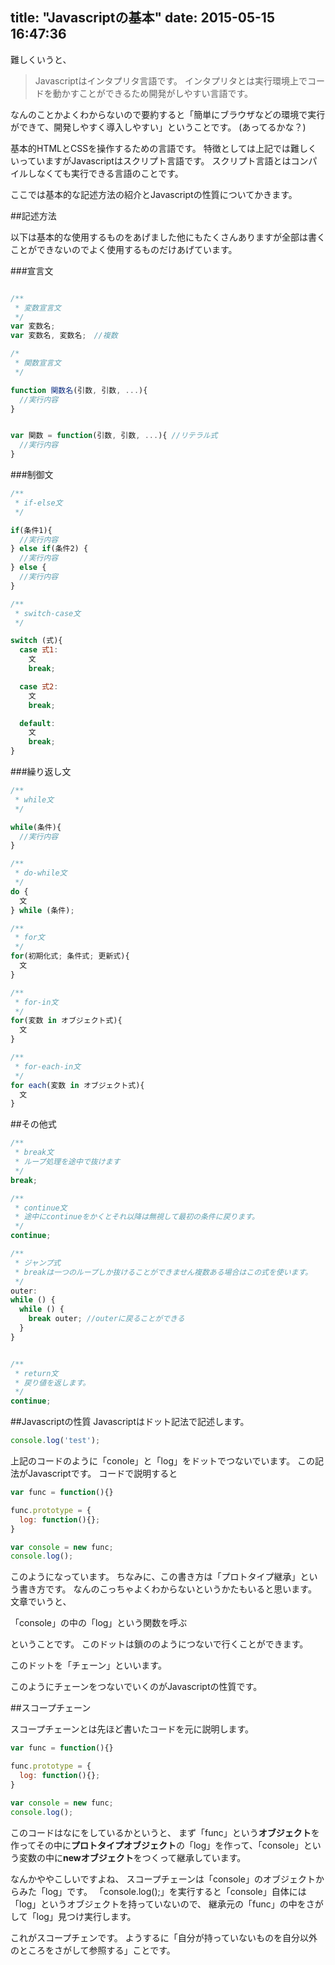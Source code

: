 title: "Javascriptの基本"
date: 2015-05-15 16:47:36
---
難しくいうと、
> Javascriptはインタプリタ言語です。
> インタプリタとは実行環境上でコードを動かすことができるため開発がしやすい言語です。

なんのことかよくわからないので要約すると「簡単にブラウザなどの環境で実行ができて、開発しやすく導入しやすい」ということです。
(あってるかな？)

基本的HTMLとCSSを操作するための言語です。
特徴としては上記では難しくいっていますがJavascriptはスクリプト言語です。
スクリプト言語とはコンパイルしなくても実行できる言語のことです。

ここでは基本的な記述方法の紹介とJavascriptの性質についてかきます。

##記述方法

以下は基本的な使用するものをあげました他にもたくさんありますが全部は書くことができないのでよく使用するものだけあげています。

###宣言文

```javascript

/**
 * 変数宣言文
 */
var 変数名;
var 変数名, 変数名;　//複数

/*
 * 関数宣言文
 */

function 関数名(引数, 引数, ...){
  //実行内容
}


var 関数 = function(引数, 引数, ...){ //リテラル式
  //実行内容
}
```

###制御文

```javascript
/**
 * if-else文
 */

if(条件1){
  //実行内容
} else if(条件2) {
  //実行内容
} else {
  //実行内容
}

/**
 * switch-case文
 */

switch (式){
  case 式1:
    文
    break;

  case 式2:
    文
    break;

  default:
    文
    break;
}
```
###繰り返し文

```javascript
/**
 * while文
 */

while(条件){
  //実行内容
}

/**
 * do-while文
 */
do {
  文
} while (条件);

/**
 * for文
 */
for(初期化式; 条件式; 更新式){
  文
}

/**
 * for-in文
 */
for(変数 in オブジェクト式){
  文
}

/**
 * for-each-in文
 */
for each(変数 in オブジェクト式){
  文
}
```
##その他式

```javascript
/**
 * break文
 * ループ処理を途中で抜けます
 */
break;

/**
 * continue文
 * 途中にcontinueをかくとそれ以降は無視して最初の条件に戻ります。
 */
continue;

/**
 * ジャンプ式
 * breakは一つのループしか抜けることができません複数ある場合はこの式を使います。
 */
outer:
while () {
  while () {
    break outer; //outerに戻ることができる
  }
}


/**
 * return文
 * 戻り値を返します。
 */
continue;

```

##Javascriptの性質
Javascriptはドット記法で記述します。

```javascript
console.log('test');
```

上記のコードのように「conole」と「log」をドットでつないでいます。
この記法がJavascriptです。
コードで説明すると

```javascript
var func = function(){}

func.prototype = {
  log: function(){};
}

var console = new func;
console.log();
```

このようになっています。
ちなみに、この書き方は「プロトタイプ継承」という書き方です。
なんのこっちゃよくわからないというかたもいると思います。
文章でいうと、

<div class="em">「console」の中の「log」という関数を呼ぶ</div>

ということです。
このドットは鎖ののようにつないで行くことができます。

このドットを「チェーン」といいます。

このようにチェーンをつないでいくのがJavascriptの性質です。

##スコープチェーン

スコープチェーンとは先ほど書いたコードを元に説明します。

```javascript
var func = function(){}

func.prototype = {
  log: function(){};
}

var console = new func;
console.log();
```

このコードはなにをしているかというと、
まず「func」という**オブジェクト**を作ってその中に**プロトタイプオブジェクト**の「log」を作って、「console」という変数の中に**newオブジェクト**をつくって継承しています。

なんかややこしいですよね、
スコープチェーンは「console」のオブジェクトからみた「log」です。
「console.log();」を実行すると「console」自体には「log」というオブジェクトを持っていないので、
継承元の「func」の中をさがして「log」見つけ実行します。

これがスコープチェンです。
ようするに「自分が持っていないものを自分以外のところをさがして参照する」ことです。

